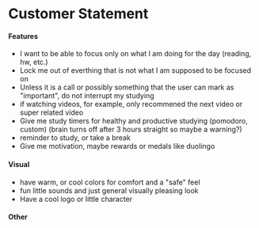 
# Customer Statement

#### Features

- I want to be able to focus only on what I am doing for the day (reading, hw, etc.)
- Lock me out of everthing that is not what I am supposed to be focused on
- Unless it is a call or possibly something that the user can mark as "important", do not interrupt my studying
- if watching videos, for example, only recommened the next video or super related video
- Give me study timers for healthy and productive studying (pomodoro, custom) (brain turns off after 3 hours straight so maybe a warning?)
- reminder to study, or take a break
- Give me motivation, maybe rewards or medals like duolingo

#### Visual

- have warm, or cool colors for comfort and a "safe" feel
- fun little sounds and just general visually pleasing look
- Have a cool logo or little character

#### Other


